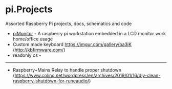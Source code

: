 # pi.Projects
Assorted Raspberry Pi projects, docs, schematics and code


- [piMonitor](./piMonitor) - A raspberry pi workstation embedded in a LCD monitor work home/office usage
- Custom made keyboard https://imgur.com/gallery/ba3jK  (http://kbfirmware.com/)
- readonly os - 


---

- Raspberry+Mains Relay  to handle proper shutdown (https://www.colino.net/wordpress/en/archives/2019/01/16/diy-clean-raspberry-shutdown-for-runeaudio/)
